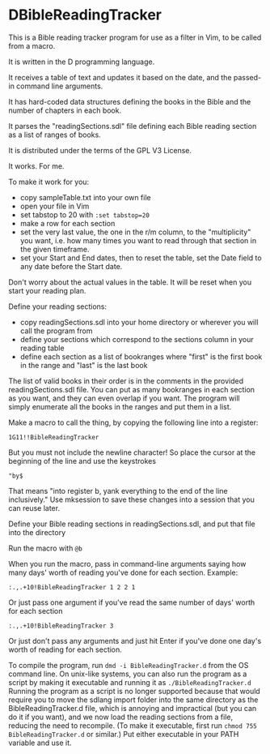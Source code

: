 # DBibleReadingTracker
This is a Bible reading tracker program for use as a filter in Vim, to be called from a macro.

It is written in the D programming language.

It receives a table of text and updates it based on the date, and the passed-in command line arguments.

It has hard-coded data structures defining the books in the Bible and the number of chapters in each book.

It parses the "readingSections.sdl" file defining each Bible reading section as a list of ranges of books.

It is distributed under the terms of the GPL V3 License.

It works. For me.

To make it work for you:
- copy sampleTable.txt into your own file
- open your file in Vim
- set tabstop to 20 with `:set tabstop=20`
- make a row for each section
- set the very last value, the one in the r/m column, to the "multiplicity" you want, i.e. how many times you want to read through that section in the given timeframe.
- set your Start and End dates, then to reset the table, set the Date field to any date before the Start date.

Don't worry about the actual values in the table. It will be reset when you start your reading plan.

Define your reading sections:
- copy readingSections.sdl into your home directory or wherever you will call the program from
- define your sections which correspond to the sections column in your reading table
- define each section as a list of bookranges where "first" is the first book in the range and "last" is the last book

The list of valid books in their order is in the comments in the provided readingSections.sdl file.
You can put as many bookranges in each section as you want, and they can even overlap if you want.
The program will simply enumerate all the books in the ranges and put them in a list.

Make a macro to call the thing, by copying the following line into a register:

```
1G11!!BibleReadingTracker 
```

But you must not include the newline character! So place the cursor at the beginning of the line and use the keystrokes 

`"by$`

That means "into register b, yank everything to the end of the line inclusively."
Use mksession to save these changes into a session that you can reuse later.

Define your Bible reading sections in readingSections.sdl, and put that file into the directory 

Run the macro with `@b`

When you run the macro, pass in command-line arguments saying how many days' worth of reading you've done for each section.
Example:

`:.,.+10!BibleReadingTracker 1 2 2 1`

Or just pass one argument if you've read the same number of days' worth for each section

`:.,.+10!BibleReadingTracker 3`

Or just don't pass any arguments and just hit Enter if you've done one day's worth of reading for each section.

To compile the program, run `dmd -i BibleReadingTracker.d` from the OS command line.
On unix-like systems, you can also run the program as a script by making it executable and running it as
`./BibleReadingTracker.d`
Running the program as a script is no longer supported because that would require you to move the sdlang import folder into the same 
directory as the BibleReadingTracker.d file, which is annoying and impractical (but you can do it if you want),
and we now load the reading sections from a file, reducing the need to recompile.
(To make it executable, first run `chmod 755 BibleReadingTracker.d` or similar.)
Put either executable in your PATH variable and use it.

